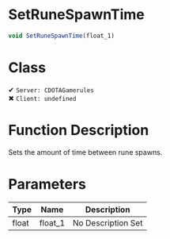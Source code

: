 # SetRuneSpawnTime
```js	
void SetRuneSpawnTime(float_1)
```
# Class
✔ `Server: CDOTAGamerules`  
✖ `Client: undefined`  

# Function Description
Sets the amount of time between rune spawns.
# Parameters
Type|Name|Description
--|--|--
float|float_1|No Description Set
